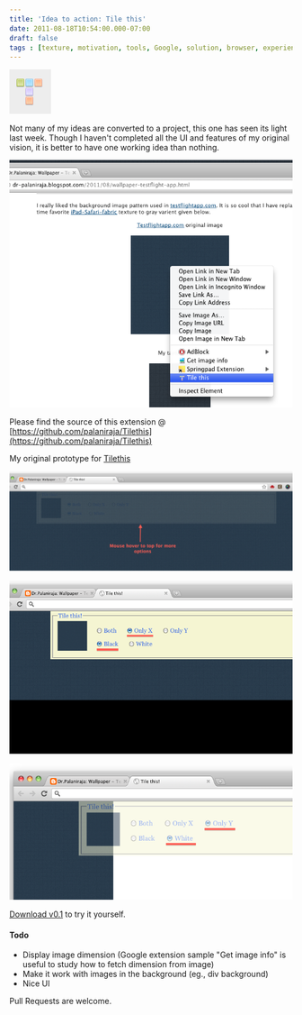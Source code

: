 ```yaml
---
title: 'Idea to action: Tile this'
date: 2011-08-18T10:54:00.000-07:00
draft: false
tags : [texture, motivation, tools, Google, solution, browser, experience, ideas, addon, open source, image, design, code, extension, resource, chrome, software engineering, Tips]
---
```




![](/assets/Screen-shot-2011-08-18-at-11.15.36-PM.png)  

Not many of my ideas are converted to a project, this one has seen its light last week. Though I haven't completed all the UI and features of my original vision, it is better to have one working idea than nothing.  

![](/assets/Screen-shot-2011-08-18-at-10.46.27-PM.png)  
  
  
Please find the source of this extension @ [https://github.com/palaniraja/Tilethis](https://github.com/palaniraja/Tilethis)  
  
My original prototype for [Tilethis](http://dr-palaniraja.blogspot.com/2011/01/idea-vault-tile-this.html)  
  

![](/assets/Screen-shot-2011-08-18-at-10.46.39-PM.png)



![](/assets/Screen-shot-2011-08-18-at-10.46.52-PM.png)

![](/assets/Screen-shot-2011-08-18-at-10.47.01-PM.png)

  
  
[Download v0.1](https://github.com/palaniraja/Tilethis/blob/master/extension/v0.1/Tile%20this.crx?raw=true) to try it yourself.  
  
  
#### Todo  
  

*   Display image dimension (Google extension sample "Get image info" is useful to study how to fetch dimension from image)
*   Make it work with images in the background (eg., div background)
*   Nice UI

Pull Requests are welcome.